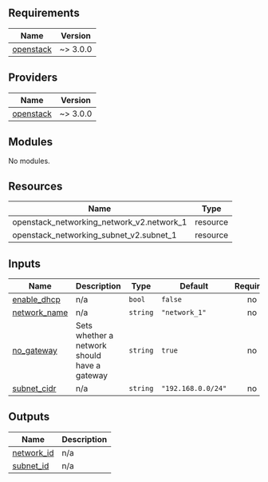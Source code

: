 <!-- BEGIN_TF_DOCS -->
## Requirements

| Name | Version |
|------|---------|
| <a name="requirement_openstack"></a> [openstack](#requirement\_openstack) | ~> 3.0.0 |

## Providers

| Name | Version |
|------|---------|
| <a name="provider_openstack"></a> [openstack](#provider\_openstack) | ~> 3.0.0 |

## Modules

No modules.

## Resources

| Name | Type |
|------|------|
| openstack_networking_network_v2.network_1 | resource |
| openstack_networking_subnet_v2.subnet_1 | resource |

## Inputs

| Name | Description | Type | Default | Required |
|------|-------------|------|---------|:--------:|
| <a name="input_enable_dhcp"></a> [enable\_dhcp](#input\_enable\_dhcp) | n/a | `bool` | `false` | no |
| <a name="input_network_name"></a> [network\_name](#input\_network\_name) | n/a | `string` | `"network_1"` | no |
| <a name="input_no_gateway"></a> [no\_gateway](#input\_no\_gateway) | Sets whether a network should have a gateway | `string` | `true` | no |
| <a name="input_subnet_cidr"></a> [subnet\_cidr](#input\_subnet\_cidr) | n/a | `string` | `"192.168.0.0/24"` | no |

## Outputs

| Name | Description |
|------|-------------|
| <a name="output_network_id"></a> [network\_id](#output\_network\_id) | n/a |
| <a name="output_subnet_id"></a> [subnet\_id](#output\_subnet\_id) | n/a |
<!-- END_TF_DOCS -->